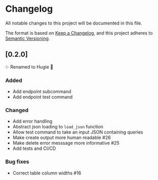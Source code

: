 # Changelog
All notable changes to this project will be documented in this file.

The format is based on [Keep a Changelog](https://keepachangelog.com/en/1.0.0/),
and this project adheres to [Semantic Versioning](https://semver.org/spec/v2.0.0.html).

## [0.2.0]

✨ Renamed to Hugie 🐻

### Added
- Add endpoint subcommand
- Add endpoint test command

### Changed
- Add error handling
- Abstract json loading to `load_json` function
- Allow test command to take an input JSON containing queries
- Make create output more human readable #26
- Make delete error messsage more informative #25
- Add tests and CI/CD

### Bug fixes
- Correct table column widths #16
